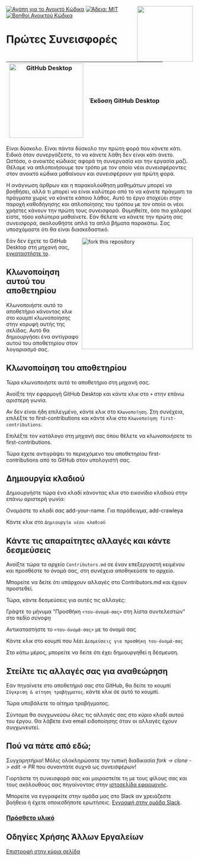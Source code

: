 [![Αγάπη για το Ανοικτό Κώδικα](https://badges.frapsoft.com/os/v1/open-source.svg?v=103)](https://github.com/ellerbrock/open-source-badges/)
[<img align="right" width="150" src="https://firstcontributions.github.io/assets/gui-tool-tutorials/github-desktop-old-version-tutorial/join-slack-team.png">](https://join.slack.com/t/firstcontributors/shared_invite/zt-1hg51qkgm-Xc7HxhsiPYNN3ofX2_I8FA)
[![Άδεια: MIT](https://img.shields.io/badge/License-MIT-green.svg)](https://opensource.org/licenses/MIT)
[![Βοηθοί Ανοικτού Κώδικα](https://www.codetriage.com/roshanjossey/first-contributions/badges/users.svg)](https://www.codetriage.com/roshanjossey/first-contributions)

# Πρώτες Συνεισφορές

|<img alt="GitHub Desktop" src="https://desktop.github.com/images/desktop-icon.svg" width="200">|Έκδοση GitHub Desktop|
|---|---|

Είναι δύσκολο. Είναι πάντα δύσκολο την πρώτη φορά που κάνετε κάτι. Ειδικά όταν συνεργάζεστε, το να κάνετε λάθη δεν είναι κάτι άνετο. Ωστόσο, ο ανοικτός κώδικας αφορά τη συνεργασία και την εργασία μαζί. Θέλαμε να απλοποιήσουμε τον τρόπο με τον οποίο νέοι συνεισφέροντες στον ανοικτό κώδικα μαθαίνουν και συνεισφέρουν για πρώτη φορά.

Η ανάγνωση άρθρων και η παρακολούθηση μαθημάτων μπορεί να βοηθήσει, αλλά τι μπορεί να είναι καλύτερο από το να κάνετε πράγματι τα πράγματα χωρίς να κάνετε κάποιο λάθος. Αυτό το έργο στοχεύει στην παροχή καθοδήγησης και απλοποίησης του τρόπου με τον οποίο οι νέοι χρήστες κάνουν την πρώτη τους συνεισφορά. Θυμηθείτε, όσο πιο χαλαροί είστε, τόσο καλύτερα μαθαίνετε. Εάν θέλετε να κάνετε την πρώτη σας συνεισφορά, ακολουθήστε απλά τα απλά βήματα παρακάτω. Σας υποσχόμαστε ότι θα είναι διασκεδαστικό.

<img align="right" width="300" src="https://firstcontributions.github.io/assets/gui-tool-tutorials/github-desktop-old-version-tutorial/fork.png" alt="fork this repository" />

Εάν δεν έχετε το GitHub Desktop στη μηχανή σας, [εγκαταστήστε το](https://desktop.github.com/).

## Κλωνοποίηση αυτού του αποθετηρίου

Κλωνοποιήστε αυτό το αποθετήριο κάνοντας κλικ στο κουμπί κλωνοποίησης στην κορυφή αυτής της σελίδας.
Αυτό θα δημιουργήσει ένα αντίγραφο αυτού του αποθετηρίου στον λογαριασμό σας.

## Κλωνοποίηση του αποθετηρίου

Τώρα κλωνοποιήστε αυτό το αποθετήριο στη μηχανή σας.

Ανοίξτε την εφαρμογή GitHub Desktop και κάντε κλικ στο `+` στην επάνω αριστερή γωνία.

Αν δεν είναι ήδη επιλεγμένο, κάντε κλικ στο `Κλωνοποίηση`. Στη συνέχεια, επιλέξτε το first-contributions και κάντε κλικ στο `Κλωνοποίηση first-contributions`.

Επιλέξτε τον κατάλογο στη μηχανή σας όπου θέλετε να κλωνοποιήσετε το first-contributions.

Τώρα έχετε αντιγράψει το περιεχόμενο του αποθετηρίου first-contributions από το GitHub στον υπολογιστή σας.

## Δημιουργία κλαδιού

Δημιουργήστε τώρα ένα κλαδί κάνοντας κλικ στο εικονίδιο κλαδιού στην επάνω αριστερή γωνία:

Ονομάστε το κλαδί σας add-your-name. Για παράδειγμα, add-crawleya

Κάντε κλικ στο `Δημιουργία νέου κλαδιού`

## Κάντε τις απαραίτητες αλλαγές και κάντε δεσμεύσεις

Ανοίξτε τώρα το αρχείο `Contributors.md` σε έναν επεξεργαστή κειμένου και προσθέστε το όνομά σας, στη συνέχεια αποθηκεύστε το αρχείο.

Μπορείτε να δείτε ότι υπάρχουν αλλαγές στο Contributors.md και έχουν προστεθεί.

Τώρα, κάντε δεσμεύσεις για αυτές τις αλλαγές:

Γράψτε το μήνυμα "Προσθήκη `<του-όνομά-σας>` στη λίστα συντελεστών" στο πεδίο *σύνοψη*

Αντικαταστήστε το `<του-όνομά-σας>` με το όνομά σας

Κάντε κλικ στο κουμπί που λέει `Δεσμεύσεις για προσθήκη του-όνομά-σας`

Στο κάτω μέρος, μπορείτε να δείτε ότι έχει δημιουργηθεί η δέσμευση.

## Στείλτε τις αλλαγές σας για αναθεώρηση

Εάν πηγαίνετε στο αποθετήριό σας στο GitHub, θα δείτε το κουμπί `Σύγκριση & αίτηση τραβήγματος`. κάντε κλικ σε αυτό το κουμπί.

Τώρα υποβάλετε το αίτημα τραβήγματος.

Σύντομα θα συγχωνεύσω όλες τις αλλαγές σας στο κύριο κλαδί αυτού του έργου. Θα λάβετε ένα email ειδοποίησης όταν οι αλλαγές έχουν συγχωνευτεί.

## Πού να πάτε από εδώ;

Συγχαρητήρια! Μόλις ολοκληρώσατε την τυπική διαδικασία _fork -> clone -> edit -> PR_ που συναντάτε συχνά ως συνεισφέρων!

Γιορτάστε τη συνεισφορά σας και μοιραστείτε τη με τους φίλους σας και τους ακόλουθούς σας πηγαίνοντας στην [ιστοσελίδα εφαρμογής](https://firstcontributions.github.io#social-share).

Μπορείτε να εγγραφείτε στην ομάδα μας στο Slack αν χρειάζεστε βοήθεια ή έχετε οποιεσδήποτε ερωτήσεις. [Εγγραφή στην ομάδα Slack](https://join.slack.com/t/firstcontributors/shared_invite/zt-1hg51qkgm-Xc7HxhsiPYNN3ofX2_I8FA).

### [Πρόσθετο υλικό](../additional-material/git_workflow_senarios/additional-material.md)

## Οδηγίες Χρήσης Άλλων Εργαλείων

[Επιστροφή στην κύρια σελίδα](https://github.com/firstcontributions/first-contributions#tutorials-using-other-tools)

